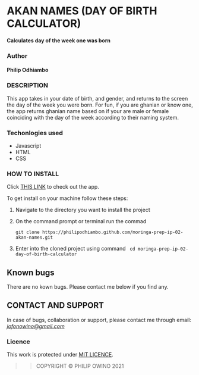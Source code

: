 # AKAN NAMES (DAY OF BIRTH CALCULATOR)
#### Calculates day of the week one was born

### Author
#### Philip Odhiambo

### DESCRIPTION
This app takes in your date of birth, and gender, and returns to the screen the day of the week you were born. For fun, if you are ghanian or know one, the app returns ghanian name based on if your are male or female coinciding with the day of the week according to their naming system.

### Techonlogies used

- Javascript
- HTML
- CSS

### HOW TO INSTALL
Click [THIS LINK](https://philipodhiambo.github.io/moringa-prep-ip-02-akan-names/) to check out the app.

To get install on your machine follow these steps:
1. Navigate to the directory you want to install the project
1. On the command prompt or terminal run the commad

    ```
    git clone https://philipodhiambo.github.com/moringa-prep-ip-02-akan-names.git
    ```
1. Enter into the cloned project using command `` cd moringa-prep-ip-02-day-of-birth-calculator``

## Known bugs

There are no kown bugs. Please contact me below if you find any.

## CONTACT AND SUPPORT
In case of bugs, collaboration or support, please contact me through email: *jofonowino@gmail.com*

### Licence

This work is protected under [MIT LICENCE](LICENCE).

>>COPYRIGHT &copy; PHILIP OWINO 2021




